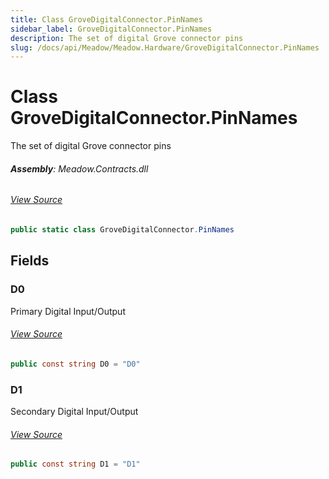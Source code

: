 ```yaml
---
title: Class GroveDigitalConnector.PinNames
sidebar_label: GroveDigitalConnector.PinNames
description: The set of digital Grove connector pins
slug: /docs/api/Meadow/Meadow.Hardware/GroveDigitalConnector.PinNames
---
```

# Class GroveDigitalConnector.PinNames
The set of digital Grove connector pins

###### **Assembly**: Meadow.Contracts.dll
###### [View Source](https://github.com/WildernessLabs/Meadow.Contracts.git/blob/develop/Source/Meadow.Contracts/Hardware/Contracts/Connectors/GroveDigitalConnector.cs#L14)
```csharp title="Declaration"
public static class GroveDigitalConnector.PinNames
```
## Fields
### D0
Primary Digital Input/Output
###### [View Source](https://github.com/WildernessLabs/Meadow.Contracts.git/blob/develop/Source/Meadow.Contracts/Hardware/Contracts/Connectors/GroveDigitalConnector.cs#L19)
```csharp title="Declaration"
public const string D0 = "D0"
```
### D1
Secondary Digital Input/Output
###### [View Source](https://github.com/WildernessLabs/Meadow.Contracts.git/blob/develop/Source/Meadow.Contracts/Hardware/Contracts/Connectors/GroveDigitalConnector.cs#L23)
```csharp title="Declaration"
public const string D1 = "D1"
```
